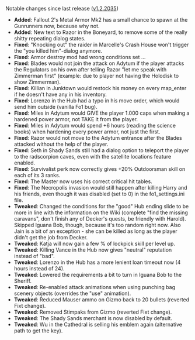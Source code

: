 Notable changes since last release ([v1.2.2035](https://github.com/rotators/Fo1in2/releases/tag/v1.2.2035))
- **Added**: Fallout 2's Metal Armor Mk2 has a small chance to spawn at the Gunrunners now, because why not.
- **Added**: New text to Razor in the Boneyard, to remove some of the really shitty repeating dialog states.
- **Fixed**: "Knocking out" the raider in Marcelle's Crash House won't trigger the "you killed him"-dialog anymore.
- **Fixed**: Armor destroy mod had wrong conditions set ...
- **Fixed**: Blades would not join the attack on Adytum if the player attacks the Regulators on his own after telling Razor "let me speak with Zimmerman first" (example: due to player not having the Holodisk to show Zimmerman).
- **Fixed**: Killian in Junktown would restock his money on every map_enter if he doesn't have any in his inventory.
- **Fixed**: Lorenzo in the Hub had a typo in his move order, which would send him outside (vanilla Fo1 bug).
- **Fixed**: Miles in Adytum would GIVE the player 1.000 caps when making a hardened power armor, not TAKE it from the player.
- **Fixed**: Miles in Adytum would spend +6 hours (reading the science books) when hardening every power armor, not just the first.
- **Fixed**: Razor would not move to the Adytum entrance after the Blades attacked without the help of the player.
- **Fixed**: Seth in Shady Sands still had a dialog option to teleport the player to the radscorpion caves, even with the satellite locations feature enabled.
- **Fixed**: Survivalist perk now correctly gives +20% Outdoorsman skill on each of its 3 ranks.
- **Fixed**: The Master now uses his correct critical hit tables.
- **Fixed**: The Necropolis invasion would still happen after killing Harry and his friends, even though it was disabled (set to 0) in the fo1_settings.ini file.
- **Tweaked**: Changed the conditions for the "good" Hub ending slide to be more in line with the information on the Wiki (complete "find the missing caravans", don't finish any of Decker's quests, be friendly with Harold). Skipped Iguana Bob, though, because it's too random right now. Also Jain is a bit of an exception - she can be killed as long as the player didn't get the job from Decker.
- **Tweaked**: Katja will now gain a few % of lockpick skill per level up.
- **Tweaked**: Killing Vance in the Hub now gives "neutral" reputation instead of "bad".
- **Tweaked**: Lorenzo in the Hub has a more lenient loan timeout now (4 hours instead of 24).
- **Tweaked**: Lowered the requirements a bit to turn in Iguana Bob to the Sheriff.
- **Tweaked**: Re-enabled attack animations when using punching bag scenery objects (overrides the "use" animation).
- **Tweaked**: Reduced Mauser ammo on Gizmo back to 20 bullets (reverted Fixt change).
- **Tweaked**: Removed Stimpaks from Gizmo (reverted Fixt change).
- **Tweaked**: The Shady Sands merchant is now disabled by default.
- **Tweaked**: Wu in the Cathedral is selling his emblem again (alternative path to get the key).
